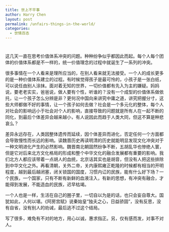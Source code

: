 ```yaml
---
title: 世上不平事
author: Harry Chen
layout: post
permalink: /unfairs-things-in-the-world/
categories:
  - 世情百态
---
```

# 

这几天一直在思考价值体系冲突的问题。种种纷争似乎都因此而起。每个人每个团体的价值体系都是不一样的，统一价值理念的过程中就诞生了一系列的冲突。

很多事情在一个人看来是理所应当的，在别人看来就无法接受。一个人的成长更多的是一种价值体系建立的过程。有时候觉得孩子是最可怜的，小孩子是一张白纸，可以说任由别人涂抹。面对着无知的世界，一切价值都有先入为主的嫌疑。妈妈说，要老老实实，爸爸说，做人要有个性，听谁的？没有一个成型的价值体系做依托，让一个孩子怎么分辨是非？更何况中国向来讲究中庸之道，讲究把握分寸，这些大师都做不好的事情，让一个孩子如何去做？社会是一个多元化的整体，每个人对社会的影响远小于社会对个人的影响，直接导致的问题就是所有人在一起不断的同化，到最后个体差异会越来越小，有人说因此而趋于人类大同，但这不算是种悲哀么？

差异永远存在，人类因整体遗传而延续，因个体差异而进化，否定任何一个方面都会导致慢性而长远的影响。读魏晋历史再读明清的历史就能明显发现文化冲突对于一种文明进化产生的必然影响。魏晋南北朝固然纷争不断，五胡乱华也惨绝人寰，但是它对后来北方文化格局的形成和整个中华文化的融合发展都有重要的影响。我们北方人都应该带着一点胡人的血统，北京话其实也是胡音，但没有人把这些排除到中华文化之外。再看清朝，关外二帝，关内康熙雍正乾隆的时候都有相当的开明程度，越到最后越闭塞，闭关锁国的国度，习惯内讧的民族，能有什么好下场？一个民族，一个国家，只有不断有新鲜的血液注入，有新的思想，有冲突有融合，才能得到发展，不能造血的民族，迟早枯竭。

一个人也是一样，生活在自己的圈子里，一切自以为是的话，也只会妄自尊大。国犹如此，人何以堪。《阿房宫赋》说秦始皇“独夫之心，日益骄固”，没有反思，没有自省，没有别人的劝诫，最后逃不过这个结局。

写了很多，难免有不对的地方，用心以诚，惠求指正。另，仅有感而发，对事不对人。